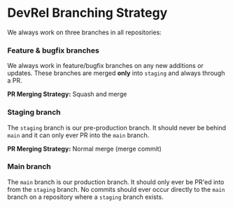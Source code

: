 # DevRel Branching Strategy

We always work on three branches in all repositories:

### Feature & bugfix branches

We always work in feature/bugfix branches on any new additions or updates.
These branches are merged **only** into `staging` and always through a PR. 

**PR Merging Strategy:** Squash and merge

### Staging branch

The `staging` branch is our pre-production branch. It should never be behind `main` and 
it can only ever PR into the `main` branch. 

**PR Merging Strategy:** Normal merge (merge commit)


### Main branch

The `main` branch is our production branch. It should only ever be PR'ed into from the `staging` branch.
No commits should ever occur directly to the `main` branch on a repository where a `staging` branch exists. 

